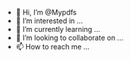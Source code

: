 - 👋 Hi, I’m @Mypdfs
- 👀 I’m interested in ...
- 🌱 I’m currently learning ...
- 💞️ I’m looking to collaborate on ...
- 📫 How to reach me ...

<!---
Mypdfs/Mypdfs is a ✨ special ✨ repository because its `README.md` (this file) appears on your GitHub profile.
You can click the Preview link to take a look at your changes.
--->

